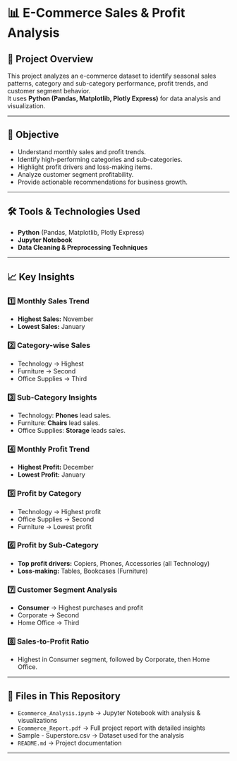 # 📊 E-Commerce Sales & Profit Analysis

## 📌 Project Overview
This project analyzes an e-commerce dataset to identify seasonal sales patterns, category and sub-category performance, profit trends, and customer segment behavior.  
It uses **Python (Pandas, Matplotlib, Plotly Express)** for data analysis and visualization.

---

## 🎯 Objective
- Understand monthly sales and profit trends.
- Identify high-performing categories and sub-categories.
- Highlight profit drivers and loss-making items.
- Analyze customer segment profitability.
- Provide actionable recommendations for business growth.

---

## 🛠 Tools & Technologies Used
- **Python** (Pandas, Matplotlib, Plotly Express)
- **Jupyter Notebook**
- **Data Cleaning & Preprocessing Techniques**

---

## 📈 Key Insights

### 1️⃣ Monthly Sales Trend
- **Highest Sales:** November  
- **Lowest Sales:** January

### 2️⃣ Category-wise Sales
- Technology → Highest  
- Furniture → Second  
- Office Supplies → Third

### 3️⃣ Sub-Category Insights
- Technology: **Phones** lead sales.  
- Furniture: **Chairs** lead sales.  
- Office Supplies: **Storage** leads sales.

### 4️⃣ Monthly Profit Trend
- **Highest Profit:** December  
- **Lowest Profit:** January

### 5️⃣ Profit by Category
- Technology → Highest profit  
- Office Supplies → Second  
- Furniture → Lowest profit

### 6️⃣ Profit by Sub-Category
- **Top profit drivers:** Copiers, Phones, Accessories (all Technology)  
- **Loss-making:** Tables, Bookcases (Furniture)

### 7️⃣ Customer Segment Analysis
- **Consumer** → Highest purchases and profit  
- Corporate → Second  
- Home Office → Third

### 8️⃣ Sales-to-Profit Ratio
- Highest in Consumer segment, followed by Corporate, then Home Office.

---

## 📂 Files in This Repository
- `Ecommerce_Analysis.ipynb` → Jupyter Notebook with analysis & visualizations  
- `Ecommerce_Report.pdf` → Full project report with detailed insights
-  Sample - Superstore.csv → Dataset used for the analysis
- `README.md` → Project documentation

---


